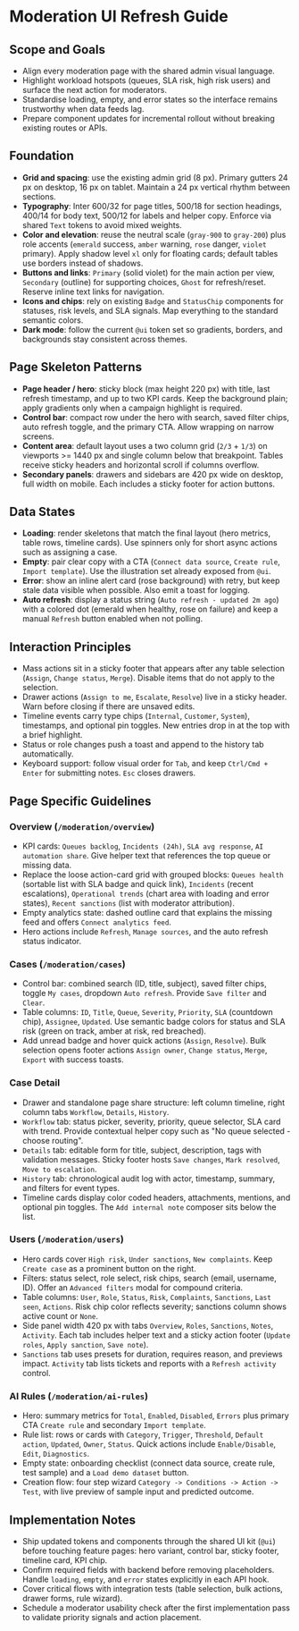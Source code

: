 # Moderation UI Refresh Guide

## Scope and Goals
- Align every moderation page with the shared admin visual language.
- Highlight workload hotspots (queues, SLA risk, high risk users) and surface the next action for moderators.
- Standardise loading, empty, and error states so the interface remains trustworthy when data feeds lag.
- Prepare component updates for incremental rollout without breaking existing routes or APIs.

## Foundation
- **Grid and spacing**: use the existing admin grid (8 px). Primary gutters 24 px on desktop, 16 px on tablet. Maintain a 24 px vertical rhythm between sections.
- **Typography**: Inter 600/32 for page titles, 500/18 for section headings, 400/14 for body text, 500/12 for labels and helper copy. Enforce via shared `Text` tokens to avoid mixed weights.
- **Color and elevation**: reuse the neutral scale (`gray-900` to `gray-200`) plus role accents (`emerald` success, `amber` warning, `rose` danger, `violet` primary). Apply shadow level `xl` only for floating cards; default tables use borders instead of shadows.
- **Buttons and links**: `Primary` (solid violet) for the main action per view, `Secondary` (outline) for supporting choices, `Ghost` for refresh/reset. Reserve inline text links for navigation.
- **Icons and chips**: rely on existing `Badge` and `StatusChip` components for statuses, risk levels, and SLA signals. Map everything to the standard semantic colors.
- **Dark mode**: follow the current `@ui` token set so gradients, borders, and backgrounds stay consistent across themes.

## Page Skeleton Patterns
- **Page header / hero**: sticky block (max height 220 px) with title, last refresh timestamp, and up to two KPI cards. Keep the background plain; apply gradients only when a campaign highlight is required.
- **Control bar**: compact row under the hero with search, saved filter chips, auto refresh toggle, and the primary CTA. Allow wrapping on narrow screens.
- **Content area**: default layout uses a two column grid (`2/3` + `1/3`) on viewports >= 1440 px and single column below that breakpoint. Tables receive sticky headers and horizontal scroll if columns overflow.
- **Secondary panels**: drawers and sidebars are 420 px wide on desktop, full width on mobile. Each includes a sticky footer for action buttons.

## Data States
- **Loading**: render skeletons that match the final layout (hero metrics, table rows, timeline cards). Use spinners only for short async actions such as assigning a case.
- **Empty**: pair clear copy with a CTA (`Connect data source`, `Create rule`, `Import template`). Use the illustration set already exposed from `@ui`.
- **Error**: show an inline alert card (rose background) with retry, but keep stale data visible when possible. Also emit a toast for logging.
- **Auto refresh**: display a status string (`Auto refresh - updated 2m ago`) with a colored dot (emerald when healthy, rose on failure) and keep a manual `Refresh` button enabled when not polling.

## Interaction Principles
- Mass actions sit in a sticky footer that appears after any table selection (`Assign`, `Change status`, `Merge`). Disable items that do not apply to the selection.
- Drawer actions (`Assign to me`, `Escalate`, `Resolve`) live in a sticky header. Warn before closing if there are unsaved edits.
- Timeline events carry type chips (`Internal`, `Customer`, `System`), timestamps, and optional pin toggles. New entries drop in at the top with a brief highlight.
- Status or role changes push a toast and append to the history tab automatically.
- Keyboard support: follow visual order for `Tab`, and keep `Ctrl/Cmd + Enter` for submitting notes. `Esc` closes drawers.

## Page Specific Guidelines

### Overview (`/moderation/overview`)
- KPI cards: `Queues backlog`, `Incidents (24h)`, `SLA avg response`, `AI automation share`. Give helper text that references the top queue or missing data.
- Replace the loose action-card grid with grouped blocks: `Queues health` (sortable list with SLA badge and quick link), `Incidents` (recent escalations), `Operational trends` (chart area with loading and error states), `Recent sanctions` (list with moderator attribution).
- Empty analytics state: dashed outline card that explains the missing feed and offers `Connect analytics feed`.
- Hero actions include `Refresh`, `Manage sources`, and the auto refresh status indicator.

### Cases (`/moderation/cases`)
- Control bar: combined search (ID, title, subject), saved filter chips, toggle `My cases`, dropdown `Auto refresh`. Provide `Save filter` and `Clear`.
- Table columns: `ID`, `Title`, `Queue`, `Severity`, `Priority`, `SLA` (countdown chip), `Assignee`, `Updated`. Use semantic badge colors for status and SLA risk (green on track, amber at risk, red breached).
- Add unread badge and hover quick actions (`Assign`, `Resolve`). Bulk selection opens footer actions `Assign owner`, `Change status`, `Merge`, `Export` with success toasts.

### Case Detail
- Drawer and standalone page share structure: left column timeline, right column tabs `Workflow`, `Details`, `History`.
- `Workflow` tab: status picker, severity, priority, queue selector, SLA card with trend. Provide contextual helper copy such as "No queue selected - choose routing".
- `Details` tab: editable form for title, subject, description, tags with validation messages. Sticky footer hosts `Save changes`, `Mark resolved`, `Move to escalation`.
- `History` tab: chronological audit log with actor, timestamp, summary, and filters for event types.
- Timeline cards display color coded headers, attachments, mentions, and optional pin toggles. The `Add internal note` composer sits below the list.

### Users (`/moderation/users`)
- Hero cards cover `High risk`, `Under sanctions`, `New complaints`. Keep `Create case` as a prominent button on the right.
- Filters: status select, role select, risk chips, search (email, username, ID). Offer an `Advanced filters` modal for compound criteria.
- Table columns: `User`, `Role`, `Status`, `Risk`, `Complaints`, `Sanctions`, `Last seen`, `Actions`. Risk chip color reflects severity; sanctions column shows active count or `None`.
- Side panel width 420 px with tabs `Overview`, `Roles`, `Sanctions`, `Notes`, `Activity`. Each tab includes helper text and a sticky action footer (`Update roles`, `Apply sanction`, `Save note`).
- `Sanctions` tab uses presets for duration, requires reason, and previews impact. `Activity` tab lists tickets and reports with a `Refresh activity` control.

### AI Rules (`/moderation/ai-rules`)
- Hero: summary metrics for `Total`, `Enabled`, `Disabled`, `Errors` plus primary CTA `Create rule` and secondary `Import template`.
- Rule list: rows or cards with `Category`, `Trigger`, `Threshold`, `Default action`, `Updated`, `Owner`, `Status`. Quick actions include `Enable/Disable`, `Edit`, `Diagnostics`.
- Empty state: onboarding checklist (connect data source, create rule, test sample) and a `Load demo dataset` button.
- Creation flow: four step wizard `Category -> Conditions -> Action -> Test`, with live preview of sample input and predicted outcome.

## Implementation Notes
- Ship updated tokens and components through the shared UI kit (`@ui`) before touching feature pages: hero variant, control bar, sticky footer, timeline card, KPI chip.
- Confirm required fields with backend before removing placeholders. Handle `loading`, `empty`, and `error` states explicitly in each API hook.
- Cover critical flows with integration tests (table selection, bulk actions, drawer forms, rule wizard).
- Schedule a moderator usability check after the first implementation pass to validate priority signals and action placement.
